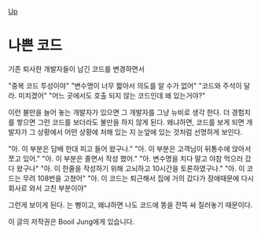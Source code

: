 [Up](index.md)

# 나쁜 코드

기존 퇴사한 개발자들이 남긴 코드를 변경하면서 

"중복 코드 투성이야"
"변수명이 너무 짧아서 의도를 알 수가 없어"
"코드와 주석이 달라. 미치겠어"
"어느 곳에서도 호출 되지 않는 코드인데 왜 있는거야?"

이런 불만을 늘어 놓는 개발자가 있으면 그 개발자를 그냥 뉴비로 생각 한다. 더 경험치를 쌓으면 그런 코드를 보더라도 불만을 하지 않게 된다. 왜냐하면, 코드를 보게 되면 개발자가 그 상황에서 어떤 상황에 처해 있는 지 눈앞에 있는 것처럼 선명하게 보인다.

"아. 이 부분은 담배 한대 피고 들어 왔구나."
"아. 이 부분은 고객님이 뒤통수에 앉아서 쪼고 있어."
"아. 이 부분은 졸면서 작성 했어."
"아. 변수명을 치다 말고 야참 먹으러 갔다 왔구나"
"아. 이 한줄을 작성하기 위해 고뇌하고 10시간을 토론하였구나."
"아. 이 코드는 무려 108번을 고쳤어"
"아. 이 코드는 퇴근해서 집에 거의 갔다가 장애때문에 다시 회사로 와서 고친 부분이야"

그런게 보이게 된다. 는 뻥이고, 왜냐하면 나도 코드에 똥을 잔뜩 싸 질러놓기 때문이다.

이 글의 저작권은 Booil Jung에게 있습니다.

